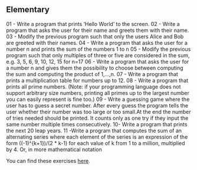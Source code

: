 <h2>Elementary</h2>

01 - Write a program that prints ‘Hello World’ to the screen.
02 - Write a program that asks the user for their name and greets them with their name.
03 - Modify the previous program such that only the users Alice and Bob are greeted with their names.
04 - Write a program that asks the user for a number n and prints the sum of the numbers 1 to n
05 - Modify the previous program such that only multiples of three or five are considered in the sum, e.g. 3, 5, 6, 9, 10, 12, 15 for n=17
06 - Write a program that asks the user for a number n and gives them the possibility to choose between computing the sum and computing the product of 1,…,n.
07 - Write a program that prints a multiplication table for numbers up to 12.
08 - Write a program that prints all prime numbers. (Note: if your programming language does not support arbitrary size numbers, printing all primes up to the largest number you can easily represent is fine too.)
09 - Write a guessing game where the user has to guess a secret number. After every guess the program tells the user whether their number was too large or too small.At the end the number of tries needed should be printed. It counts only as one try if they input the same number multiple times consecutively.
10- Write a program that prints the next 20 leap years.
11 -Write a program that computes the sum of an alternating series where each element of the series is an expression of the form ((-1)^{k+1})/(2 * k-1) for each value of k from 1 to a million, multiplied by 4. Or, in more mathematical notation

You can find these exercises [here](https://adriann.github.io/programming_problems.html).
